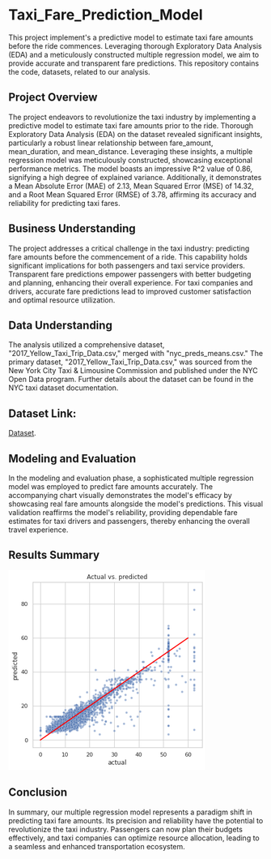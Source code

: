 # Taxi_Fare_Prediction_Model
This project implement's a predictive model to estimate taxi fare amounts before the ride commences. Leveraging thorough Exploratory Data Analysis (EDA) and a meticulously constructed multiple regression model, we aim to provide accurate and transparent fare predictions. This repository contains the code, datasets, related to our analysis.

## Project Overview
The project endeavors to revolutionize the taxi industry by implementing a predictive model to estimate taxi fare amounts prior to the ride. Thorough Exploratory Data Analysis (EDA) on the dataset revealed significant insights, particularly a robust linear relationship between fare_amount, mean_duration, and mean_distance. Leveraging these insights, a multiple regression model was meticulously constructed, showcasing exceptional performance metrics. The model boasts an impressive R^2 value of 0.86, signifying a high degree of explained variance. Additionally, it demonstrates a Mean Absolute Error (MAE) of 2.13, Mean Squared Error (MSE) of 14.32, and a Root Mean Squared Error (RMSE) of 3.78, affirming its accuracy and reliability for predicting taxi fares.

## Business Understanding
The project addresses a critical challenge in the taxi industry: predicting fare amounts before the commencement of a ride. This capability holds significant implications for both passengers and taxi service providers. Transparent fare predictions empower passengers with better budgeting and planning, enhancing their overall experience. For taxi companies and drivers, accurate fare predictions lead to improved customer satisfaction and optimal resource utilization.

## Data Understanding
The analysis utilized a comprehensive dataset, "2017_Yellow_Taxi_Trip_Data.csv," merged with "nyc_preds_means.csv." The primary dataset, "2017_Yellow_Taxi_Trip_Data.csv," was sourced from the New York City Taxi & Limousine Commission and published under the NYC Open Data program. Further details about the dataset can be found in the NYC taxi dataset documentation.

## Dataset Link:
[Dataset](https://data.cityofnewyork.us/Transportation/2017-Yellow-Taxi-Trip-Data/biws-g3hs).

## Modeling and Evaluation
In the modeling and evaluation phase, a sophisticated multiple regression model was employed to predict fare amounts accurately. The accompanying chart visually demonstrates the model's efficacy by showcasing real fare amounts alongside the model's predictions. This visual validation reaffirms the model's reliability, providing dependable fare estimates for taxi drivers and passengers, thereby enhancing the overall travel experience.

## Results Summary
![Caption: Scatterplot illustrating actual vs. predicted fare amounts.](actual%20vs%20predicted.png)

## Conclusion
In summary, our multiple regression model represents a paradigm shift in predicting taxi fare amounts. Its precision and reliability have the potential to revolutionize the taxi industry. Passengers can now plan their budgets effectively, and taxi companies can optimize resource allocation, leading to a seamless and enhanced transportation ecosystem.



